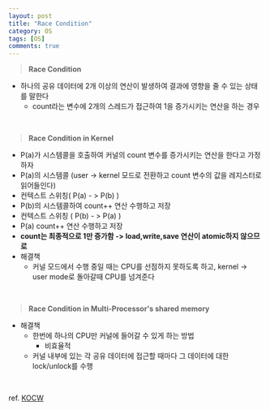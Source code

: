 ```yaml
---
layout: post
title: "Race Condition"
category: OS
tags: [OS]
comments: true
---
```




> **Race Condition**

- 하나의 공유 데이터에 2개 이상의 연산이 발생하여 결과에 영향을 줄 수 있는 상태를 말한다
  - count라는 변수에 2개의 스레드가 접근하여 1을 증가시키는 연산을 하는 경우

<br>

> **Race Condition in Kernel**

- P(a)가 시스템콜을 호출하여 커널의 count 변수를 증가시키는 연산을 한다고 가정하자
- P(a)의 시스템콜 (user -> kernel 모드로 전환하고 count 변수의 값을 레지스터로 읽어들인다)
- 컨텍스트 스위칭( P(a) - > P(b) )
- P(b)의 시스템콜하여 count++ 연산 수행하고 저장
- 컨텍스트 스위칭 ( P(b) - > P(a) )
- P(a) count++ 연산 수행하고 저장
- **count는 최종적으로 1만 증가함 -> load,write,save 연산이 atomic하지 않으므로**
- 해결책
  - 커널 모드에서 수행 중일 때는 CPU를 선점하지 못하도록 하고, kernel -> user mode로 돌아갈때 CPU를 넘겨준다

<br>

> **Race Condition in Multi-Processor's shared memory**

- 해결책
  - 한번에 하나의 CPU만 커널에 들어갈 수 있게 하는 방법
    - 비효율적
  - 커널 내부에 있는 각 공유 데이터에 접근할 때마다 그 데이터에 대한 lock/unlock를 수행

<br>

ref. <a href="http://www.kocw.net/home/search/kemView.do?kemId=1226304&ar=relateCourse">KOCW</a>